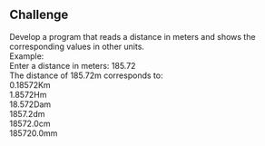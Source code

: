 ## Challenge

Develop a program that reads a distance in meters and shows the
corresponding values in other units.<br>
Example:<br>
Enter a distance in meters: 185.72 <br>
The distance of 185.72m corresponds to: <br>
0.18572Km <br>
1.8572Hm  <br>
18.572Dam <br>
1857.2dm  <br>
18572.0cm <br>
185720.0mm <br>
